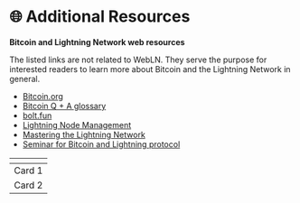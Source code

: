 # 🌐 Additional Resources

**Bitcoin and Lightning Network web resources**

The listed links are not related to WebLN. They serve the purpose for interested readers to learn more about Bitcoin and the Lightning Network in general.

* [Bitcoin.org](https://bitcoin.org/en/vocabulary)&#x20;
* [Bitcoin Q + A glossary](https://www.bitcoinqna.com/glossary)&#x20;
* [bolt.fun](https://bolt.fun/)
* [Lightning Node Management](https://www.lightningnode.info/)
* [Mastering the Lightning Network](https://github.com/lnbook/lnbook)&#x20;
* [Seminar for Bitcoin and Lightning protocol](https://github.com/chaincodelabs/seminars)&#x20;





<table data-view="cards"><thead><tr><th align="center"></th></tr></thead><tbody><tr><td align="center">Card 1</td></tr><tr><td align="center">Card 2</td></tr></tbody></table>
